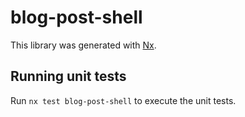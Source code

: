 # blog-post-shell

This library was generated with [Nx](https://nx.dev).

## Running unit tests

Run `nx test blog-post-shell` to execute the unit tests.
